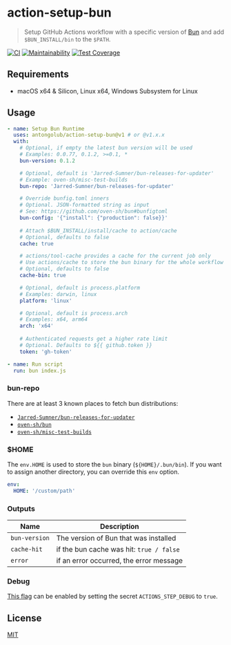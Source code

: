 # action-setup-bun

> Setup GitHub Actions workflow with a specific version of [Bun](https://github.com/oven-sh/bun) and add `$BUN_INSTALL/bin` to the `$PATH`.

[![CI](https://github.com/antongolub/action-setup-bun/actions/workflows/ci.yaml/badge.svg)](https://github.com/antongolub/action-setup-bun/actions/workflows/ci.yaml)
[![Maintainability](https://api.codeclimate.com/v1/badges/51f63421b9c234ac6f27/maintainability)](https://codeclimate.com/github/antongolub/action-setup-bun/maintainability)
[![Test Coverage](https://api.codeclimate.com/v1/badges/51f63421b9c234ac6f27/test_coverage)](https://codeclimate.com/github/antongolub/action-setup-bun/test_coverage)

## Requirements
* macOS x64 & Silicon, Linux x64, Windows Subsystem for Linux

## Usage
```yaml
- name: Setup Bun Runtime
  uses: antongolub/action-setup-bun@v1 # or @v1.x.x
  with:
    # Optional, if empty the latest bun version will be used
    # Examples: 0.0.77, 0.1.2, >=0.1, *
    bun-version: 0.1.2

    # Optional, default is 'Jarred-Sumner/bun-releases-for-updater'
    # Example: oven-sh/misc-test-builds
    bun-repo: 'Jarred-Sumner/bun-releases-for-updater'

    # Override bunfig.toml inners
    # Optional. JSON-formatted string as input
    # See: https://github.com/oven-sh/bun#bunfigtoml
    bun-config: '{"install": {"production": false}}'
    
    # Attach $BUN_INSTALL/install/cache to action/cache
    # Optional, defaults to false
    cache: true

    # actions/tool-cache provides a cache for the current job only
    # Use actions/cache to store the bun binary for the whole workflow
    # Optional, defaults to false
    cache-bin: true

    # Optional, default is process.platform
    # Examples: darwin, linux
    platform: 'linux'

    # Optional, default is process.arch
    # Examples: x64, arm64
    arch: 'x64'
    
    # Authenticated requests get a higher rate limit
    # Optional. Defaults to ${{ github.token }}
    token: 'gh-token'

- name: Run script
  run: bun index.js
```

### bun-repo
There are at least 3 known places to fetch bun distributions:
* [`Jarred-Sumner/bun-releases-for-updater`](https://github.com/Jarred-Sumner/bun-releases-for-updater/releases)
* [`oven-sh/bun`](https://github.com/oven-sh/bun/releases)
* [`oven-sh/misc-test-builds`](https://github.com/oven-sh/misc-test-builds/releases)

### $HOME
The `env.HOME` is used to store the `bun` binary (`${HOME}/.bun/bin`). If you want to assign another directory, you can override this `env` option.
```yaml
env:
  HOME: '/custom/path'
```

### Outputs
| Name          | Description                              |
|---------------|------------------------------------------|
| `bun-version` | The version of Bun that was installed    |
| `cache-hit`   | if the bun cache was hit: `true / false` |
| `error`       | if an error occurred, the error message  |

### Debug
[This flag](https://github.com/actions/toolkit/blob/master/docs/action-debugging.md) can be enabled by setting the secret `ACTIONS_STEP_DEBUG` to `true`.

## License
[MIT](LICENSE)
